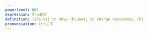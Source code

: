 ```yaml
---
powerlevel: 865
expression: 引っ越す
definition: (v5s,vi) to move (house); to change residence; (P)
pronunciation: ひっこす
---
```


